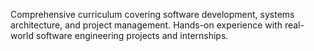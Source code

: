 Comprehensive curriculum covering software development, systems architecture, and project management.
Hands-on experience with real-world software engineering projects and internships.
